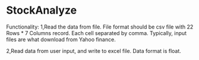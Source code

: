 # StockAnalyze

Functionality:
1,Read the data from file. File format should be csv file with 22 Rows * 7 Columns record. 
Each cell separated by comma. Typically, input files are what download
from Yahoo finance.

2,Read data from user input, and write to excel file. Data format is float.
